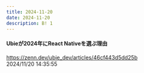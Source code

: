 ```yaml
---
title: 2024-11-20
date: 2024-11-20
description: B! 1
---
```


#### Ubieが2024年にReact Nativeを選ぶ理由
https://zenn.dev/ubie_dev/articles/46cf443d5dd25b<br>
2024/11/20 14:35:55<br>


